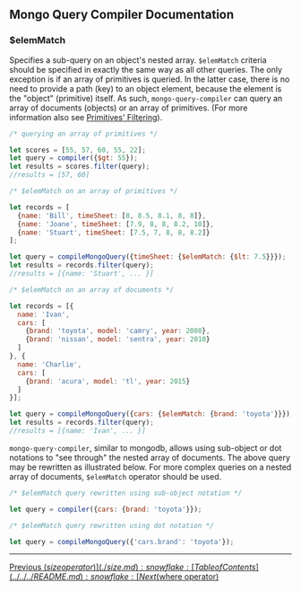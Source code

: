 ## Mongo Query Compiler Documentation

### $elemMatch

Specifies a sub-query on an object's nested array.  `$elemMatch` criteria should 
be specified in exactly the same way as all other queries.  The only exception is 
if an array of primitives is queried.  In the latter case, there is no need to 
provide a path (key) to an object element, because the element is the "object" 
(primitive) itself.  As such, `mongo-query-compiler` can query an array of 
documents (objects) or an array of primitives.  (For more information also see
[Primitives' Filtering](../../primitives-filtering.md)).

```javascript
/* querying an array of primitives */

let scores = [55, 57, 60, 55, 22];
let query = compiler({$gt: 55});
let results = scores.filter(query);
//results = [57, 60]
```

```javascript
/* $elemMatch on an array of primitives */

let records = [
  {name: 'Bill', timeSheet: [8, 8.5, 8.1, 8, 8]},
  {name: 'Joane', timeSheet: [7.9, 8, 8, 8.2, 10]},
  {name: 'Stuart', timeSheet: [7.5, 7, 8, 8, 8.2]}
];

let query = compileMongoQuery({timeSheet: {$elemMatch: {$lt: 7.5}}});
let results = records.filter(query);
//results = [{name: 'Stuart', ... }]
```

```javascript
/* $elemMatch on an array of documents */

let records = [{
  name: 'Ivan',
  cars: [
    {brand: 'toyota', model: 'camry', year: 2008},
    {brand: 'nissan', model: 'sentra', year: 2010}
  ]
}, {
  name: 'Charlie',
  cars: [
    {brand: 'acura', model: 'tl', year: 2015}
  ]
}];

let query = compileMongoQuery({cars: {$elemMatch: {brand: 'toyota'}}});
let results = records.filter(query);
//results = [{name: 'Ivan', ... }]
```

`mongo-query-compiler`, similar to mongodb, allows using sub-object or dot
notations to "see through" the nested array of documents.  The above query may 
be rewritten as illustrated below.  For more complex queries on a nested array 
of documents, `$elemMatch` operator should be used.

```javascript
/* $elemMatch query rewritten using sub-object notation */

let query = compiler({cars: {brand: 'toyota'}});
```

```javascript
/* $elemMatch query rewritten using dot notation */

let query = compileMongoQuery({'cars.brand': 'toyota'});
```

---

[Previous ($size operator)](./size.md) :snowflake: 
[Table of Contents](../../../README.md) :snowflake: 
[Next ($where operator)](../free-form/where.md)
